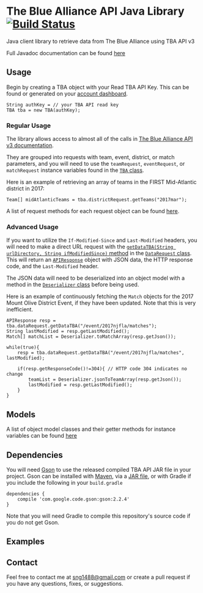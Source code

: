 # The Blue Alliance API Java Library [![Build Status](https://travis-ci.org/spencerng/blue-alliance-api-java-library.svg?branch=master)](https://travis-ci.org/spencerng/blue-alliance-api-java-library)

Java client library to retrieve data from The Blue Alliance using TBA API v3

Full Javadoc documentation can be found [here](http://spencerng.github.io/blue-alliance-api-java-library/)

## Usage

Begin by creating a TBA object with your Read TBA API Key. This can be found or generated on your [account dashboard](https://www.thebluealliance.com/account).

    String authKey = // your TBA API read key
    TBA tba = new TBA(authKey);

### Regular Usage

The library allows access to almost all of the calls in [The Blue Alliance API v3 documentation](https://www.thebluealliance.com/apidocs/v3). 

They are grouped into requests with team, event, district, or match parameters, and you will need to use the `teamRequest`, `eventRequest`, or `matchRequest` instance variables found in the [`TBA` class](http://spencerng.github.io/blue-alliance-api-java-library/com/thebluealliance/api/v3/TBA.html).

Here is an example of retrieving an array of teams in the FIRST Mid-Atlantic district in 2017:

    Team[] midAtlanticTeams = tba.districtRequest.getTeams("2017mar");

A list of request methods for each request object can be found [here](http://spencerng.github.io/blue-alliance-api-java-library/com/thebluealliance/api/v3/requests/package-summary.html).

### Advanced Usage

If you want to utilize the `If-Modified-Since` and `Last-Modified` headers, you will need to make a direct URL request with the [`getDataTBA(String urlDirectory, String ifModifiedSince)` method](http://spencerng.github.io/blue-alliance-api-java-library/com/thebluealliance/api/v3/requests/DataRequest.html#getDataTBA-java.lang.String-java.lang.String-) in the [`DataRequest` class](http://spencerng.github.io/blue-alliance-api-java-library/com/thebluealliance/api/v3/requests/DataRequest.html). This will return an [`APIResponse`](http://spencerng.github.io/blue-alliance-api-java-library/com/thebluealliance/api/v3/requests/APIResponse.html) object with JSON data, the HTTP response code, and the `Last-Modified` header. 

The JSON data will need to be deserialized into an object model with a method in the [`Deserializer` class](http://spencerng.github.io/blue-alliance-api-java-library/com/thebluealliance/api/v3/Deserializer.html) before being used.

Here is an example of continuously fetching the `Match` objects for the 2017 Mount Olive District Event, if they have been updated. Note that this is very inefficient.

	APIResponse resp = tba.dataRequest.getDataTBA("/event/2017njfla/matches");
	String lastModified = resp.getLastModified();
	Match[] matchList = Deserializer.toMatchArray(resp.getJson());

	while(true){
		resp = tba.dataRequest.getDataTBA("/event/2017njfla/matches", lastModified);

		if(resp.getResponseCode()!=304){ // HTTP code 304 indicates no change
			teamList = Deserializer.jsonToTeamArray(resp.getJson());
			lastModified = resp.getLastModified();
		}
	}

## Models

A list of object model classes and their getter methods for instance variables can be found [here](http://spencerng.github.io/blue-alliance-api-java-library/com/thebluealliance/api/v3/models/package-summary.html)

## Dependencies

You will need [Gson](https://github.com/google/gson) to use the released compiled TBA API JAR file in your project. Gson can be installed with [Maven](https://maven-badges.herokuapp.com/maven-central/com.google.code.gson/gson), via a [JAR file](http://repo1.maven.org/maven2/com/google/code/gson/gson/2.8.1/), or with Gradle if you include the following in your `build.gradle`

    dependencies {
    	compile 'com.google.code.gson:gson:2.2.4'
    }

Note that you will need Gradle to compile this repository's source code if you do not get Gson.

## Examples


## Contact

Feel free to contact me at sng1488@gmail.com or create a pull request if you have any questions, fixes, or suggestions. 
